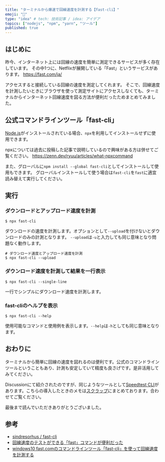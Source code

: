 ```yaml
---
title: "ターミナルから爆速で回線速度を計測する【fast-cli】"
emoji: "🌠"
type: "idea" # tech: 技術記事 / idea: アイデア
topics: ["nodejs", "npm", "yarn", "ツール"]
published: true
---
```


## はじめに

昨今、インターネット上には回線の速度を簡単に測定できるサービスが多く存在しています。
その中1つに、Netflixが展開している「Fast」というサービスがあります。
https://fast.com/ja/

アクセスすると接続している回線の速度を測定してくれます。
そこで、回線速度を計測したいときにブラウザを使って測定サイトにアクセスしなくても、ターミナルからインターネット回線速度を図る方法が便利だったためまとめてみました。

## 公式コマンドラインツール「fast-cli」

[Node.js](https://nodejs.org)がインストールされている場合、`npx`を利用してインストールせずに使用できます。

npxについては過去に投稿した記事で説明しているので興味がある方は併せてご覧ください。
https://zenn.dev/ryuu/articles/what-npxcommand

また、グローバルに`npm install --global fast-cli`としてインストールして使用もできます。
グローバルインストールして使う場合は`fast-cli`を`fast`に適宜読み替えて実行してください。

## 実行

### ダウンロードとアップロード速度を計測

```shell
$ npx fast-cli
```

ダウンロードの速度を計測します。オプションとして`--upload`を付けないとダウンロードのみの計測となります。
`--upload`は`-u`と入力しても同じ意味となり問題なく動作します。

```shell
# ダウンロード速度とアップロード速度を計測
$ npx fast-cli --upload
```

### ダウンロード速度を計測して結果を一行表示

```shell
$ npx fast-cli --single-line
```

一行でシンプルにダウンロード速度を計測します。

### fast-cliのヘルプを表示

```shell
$ npx fast-cli --help
```

使用可能なコマンドと使用例を表示します。`--help`は`-h`としても同じ意味となります。

## おわりに

ターミナルから簡単に回線の速度を図れるのは便利です。公式のコマンドラインツールということもあり、計測も安定していて精度も良さげです。是非活用してみてください。

Discussionにて紹介されたのですが、同じようなツールとして[Speedtest CLI](https://www.speedtest.net/ja/apps/cli)があります。こちらの導入したときのメモは[スクラップ](https://zenn.dev/ryuu/scraps/2d4e2592dbe45d)にまとめております。合わせてご覧ください。

最後まで読んでいただきありがとうございました。

## 参考

- [sindresorhus / fast-cli](https://github.com/sindresorhus/fast-cli)
- [回線速度のテストができる「fast」コマンドが便利だった](https://qiita.com/suin/items/8398f0b07299a3cc194f)
- [windows10 fast.comのコマンドラインツール「fast-cli」を使って回線速度を計測する](https://mebee.info/2020/04/28/post-10023)
